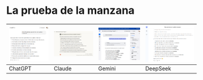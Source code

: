# La prueba de la manzana

|![](/documentos/imagenes/manzanas-ChatGPT.png)|![](/documentos/imagenes/manzanas-Claude.png)|![](/documentos/imagenes/manzanas-Gemini.png)|![](/documentos/imagenes/manzanas-DeepSeek.png)|
|-|-|-|-|
|ChatGPT|Claude|Gemini|DeepSeek
